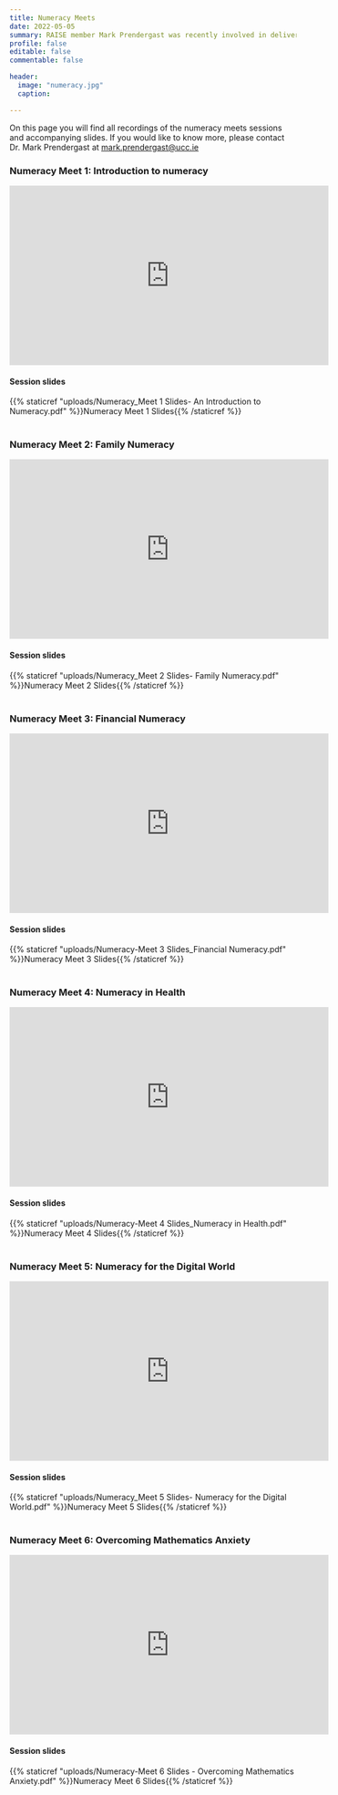 ```yaml
---
title: Numeracy Meets
date: 2022-05-05
summary: RAISE member Mark Prendergast was recently involved in delivering a series of numeracy professional development workshops for adult practitioners. This was part of a project in collaboration with NALA, UCC, UL, NUIG, & TUD. 
profile: false
editable: false
commentable: false

header:
  image: "numeracy.jpg"
  caption: 

---
```


On this page you will find all recordings of the numeracy meets sessions and accompanying slides. If you would like to know more, please contact Dr. Mark Prendergast at mark.prendergast@ucc.ie

### Numeracy Meet 1: Introduction to numeracy
<iframe width="560" height="315" src="https://www.youtube.com/embed/mFyh8DPjbVc?start=31" title="YouTube video player" frameborder="0" allow="accelerometer; autoplay; clipboard-write; encrypted-media; gyroscope; picture-in-picture" allowfullscreen></iframe>

#### Session slides 
{{% staticref "uploads/Numeracy_Meet 1 Slides- An Introduction to Numeracy.pdf" %}}Numeracy Meet 1 Slides{{% /staticref %}}
<br>
<br>

### Numeracy Meet 2: Family Numeracy
<iframe width="560" height="315" src="https://www.youtube.com/embed/GinCa-r-3Z0?start=12" title="YouTube video player" frameborder="0" allow="accelerometer; autoplay; clipboard-write; encrypted-media; gyroscope; picture-in-picture" allowfullscreen></iframe>

#### Session slides
{{% staticref "uploads/Numeracy_Meet 2 Slides- Family Numeracy.pdf" %}}Numeracy Meet 2 Slides{{% /staticref %}}
<br>
<br>

### Numeracy Meet 3: Financial Numeracy
<iframe width="560" height="315" src="https://www.youtube.com/embed/3MTdqJY-i3Q?start=1351" title="YouTube video player" frameborder="0" allow="accelerometer; autoplay; clipboard-write; encrypted-media; gyroscope; picture-in-picture" allowfullscreen></iframe>

#### Session slides
{{% staticref "uploads/Numeracy-Meet 3 Slides_Financial Numeracy.pdf" %}}Numeracy Meet 3 Slides{{% /staticref %}}
<br>
<br>

### Numeracy Meet 4: Numeracy in Health
<iframe width="560" height="315" src="https://www.youtube.com/embed/E6piSEbUYpY?start=13" title="YouTube video player" frameborder="0" allow="accelerometer; autoplay; clipboard-write; encrypted-media; gyroscope; picture-in-picture" allowfullscreen></iframe>

#### Session slides
{{% staticref "uploads/Numeracy-Meet 4 Slides_Numeracy in Health.pdf" %}}Numeracy Meet 4 Slides{{% /staticref %}}
<br>
<br>

### Numeracy Meet 5: Numeracy for the Digital World
<iframe width="560" height="315" src="https://www.youtube.com/embed/DdvWCn_tZL4?start=15" title="YouTube video player" frameborder="0" allow="accelerometer; autoplay; clipboard-write; encrypted-media; gyroscope; picture-in-picture" allowfullscreen></iframe>

#### Session slides
{{% staticref "uploads/Numeracy_Meet 5 Slides- Numeracy for the Digital World.pdf" %}}Numeracy Meet 5 Slides{{% /staticref %}}
<br>
<br>

### Numeracy Meet 6: Overcoming Mathematics Anxiety
<iframe width="560" height="315" src="https://www.youtube.com/embed/tzPhmGHdPZY" title="YouTube video player" frameborder="0" allow="accelerometer; autoplay; clipboard-write; encrypted-media; gyroscope; picture-in-picture" allowfullscreen></iframe>

#### Session slides
{{% staticref "uploads/Numeracy-Meet 6 Slides - Overcoming Mathematics Anxiety.pdf" %}}Numeracy Meet 6 Slides{{% /staticref %}}
